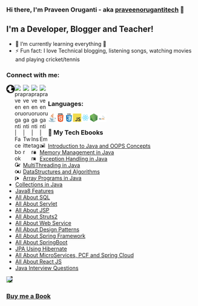 
### Hi there, I'm Praveen Oruganti - aka [praveenorugantitech][website] 👋

## I'm a Developer, Blogger and Teacher!
- 🌱 I’m currently learning everything 🤣
- ⚡ Fun fact: I love Technical blogging, listening songs, watching movies and playing cricket/tennis


### Connect with me:

[<img align="left" alt="praveenorugantitech.blogspot.com" width="22px" src="https://raw.githubusercontent.com/iconic/open-iconic/master/svg/globe.svg" />][website]
[<img align="left" alt="praveenoruganti | Facebook Group" width="22px" src="https://cdn.jsdelivr.net/npm/simple-icons@v3/icons/facebook.svg" />][facebookgroup]
[<img align="left" alt="praveenoruganti | Twitter" width="22px" src="https://cdn.jsdelivr.net/npm/simple-icons@v3/icons/twitter.svg" />][twitter]
[<img align="left" alt="praveenoruganti | Instagram" width="22px" src="https://cdn.jsdelivr.net/npm/simple-icons@v3/icons/instagram.svg" />][instagram]
[<img align="left" alt="praveenoruganti | Email" width="22px" src="https://cdn.jsdelivr.net/npm/simple-icons@v3/icons/gmail.svg" />][email]

<br/>

### Languages:

[<img align="left" alt="JAVA" width="22px" src="https://raw.githubusercontent.com/github/explore/80688e429a7d4ef2fca1e82350fe8e3517d3494d/topics/java/java.png" />][website]
[<img align="left" alt="HTML5" width="22px" src="https://raw.githubusercontent.com/github/explore/80688e429a7d4ef2fca1e82350fe8e3517d3494d/topics/html/html.png" />][website]
[<img align="left" alt="CSS3" width="22px" src="https://raw.githubusercontent.com/github/explore/80688e429a7d4ef2fca1e82350fe8e3517d3494d/topics/css/css.png" />][website]
[<img align="left" alt="JavaScript" width="22px" src="https://raw.githubusercontent.com/github/explore/80688e429a7d4ef2fca1e82350fe8e3517d3494d/topics/javascript/javascript.png" />][website]
[<img align="left" alt="React" width="22px" src="https://raw.githubusercontent.com/github/explore/80688e429a7d4ef2fca1e82350fe8e3517d3494d/topics/react/react.png" />][website]
[<img align="left" alt="Node.js" width="22px" src="https://raw.githubusercontent.com/github/explore/80688e429a7d4ef2fca1e82350fe8e3517d3494d/topics/nodejs/nodejs.png" />][website]
[<img align="left" alt="MySQL" width="22px" src="https://raw.githubusercontent.com/github/explore/80688e429a7d4ef2fca1e82350fe8e3517d3494d/topics/mysql/mysql.png" />][website]

<br/>

### 📕 My Tech Ebooks
- [Introduction to Java and OOPS Concepts](https://github.com/praveenorugantitech/praveenorugantitech-ebooks/raw/master/Praveen%20Oruganti_%20Java%20Introduction_OOPS%20Concepts.pdf)
- [Memory Management in Java](https://github.com/praveenorugantitech/praveenorugantitech-ebooks/raw/master/Praveen%20Oruganti_%20Java%20Memory%20Management.pdf)
- [Exception Handling in Java](https://github.com/praveenorugantitech/praveenorugantitech-ebooks/raw/master/Praveen%20Oruganti_Java%20Exception%20Handling.pdf)
- [MultiThreading in Java](https://github.com/praveenorugantitech/praveenorugantitech-ebooks/raw/master/Praveen%20Oruganti_Java%20MultiThreading.pdf)
- [DataStructures and Algorithms](https://github.com/praveenorugantitech/praveenorugantitech-ebooks/raw/master/Praveen%20Oruganti_DataStructures_Algorithms.pdf)
- [Array Programs in Java](https://github.com/praveenorugantitech/praveenorugantitech-ebooks/raw/master/Praveen%20Oruganti_Java%20Array%20Programs.pdf)
- [Collections in Java](https://github.com/praveenorugantitech/praveenorugantitech-ebooks/raw/master/Praveen%20Oruganti_Java%20Collections.pdf)
- [Java8 Features](https://github.com/praveenorugantitech/praveenorugantitech-ebooks/raw/master/Praveen%20Oruganti_Java8%20Features.pdf)
- [All About SQL](https://github.com/praveenorugantitech/praveenorugantitech-ebooks/raw/master/Praveen%20Oruganti_SQL.pdf)
- [All About Servlet](https://github.com/praveenorugantitech/praveenorugantitech-ebooks/raw/master/Praveen%20Oruganti_Servlet.pdf)
- [All About JSP](https://github.com/praveenorugantitech/praveenorugantitech-ebooks/raw/master/Praveen%20Oruganti_JSP.pdf)
- [All About Struts2](https://github.com/praveenorugantitech/praveenorugantitech-ebooks/raw/master/Praveen%20Oruganti_Struts2.pdf)
- [All About Web Service](https://github.com/praveenorugantitech/praveenorugantitech-ebooks/raw/master/Praveen%20Oruganti_Web%20Service.pdf)
- [All About Design Patterns](https://github.com/praveenorugantitech/praveenorugantitech-ebooks/raw/master/Praveen%20Oruganti_Design%20Patterns.pdf)
- [All About Spring Framework](https://github.com/praveenorugantitech/praveenorugantitech-ebooks/raw/master/Praveen%20Oruganti_Spring%20Framework.pdf)
- [All About SpringBoot](https://github.com/praveenorugantitech/praveenorugantitech-ebooks/raw/master/Praveen%20Oruganti_SpringBoot.pdf)
- [JPA Using Hibernate](https://github.com/praveenorugantitech/praveenorugantitech-ebooks/raw/master/Praveen%20Oruganti_JPAUsingHibernate.pdf)
- [All About MicroServices, PCF and Spring Cloud](https://github.com/praveenorugantitech/praveenorugantitech-ebooks/raw/master/Praveen%20Oruganti_MicroServices_PCF_Spring%20Cloud.pdf)
- [All About React JS](https://github.com/praveenorugantitech/praveenorugantitech-ebooks/raw/master/Praveen%20Oruganti_React%20JS.pdf)
- [Java Interview Questions](https://github.com/praveenorugantitech/praveenorugantitech-ebooks/raw/master/Praveen%20Oruganti_%20Java%20Interview%20Questions.pdf)


[website]: https://praveenorugantitech.blogspot.com
[twitter]: https://mobile.twitter.com/praveenoruganti
[facebookgroup]: https://www.facebook.com/groups/praveenorugantitech
[instagram]: https://instagram.com/praveenorugantitech
[email]: mailto:praveenorugantitech@gmail.com

<p>
<img style= 'background:black;' width="500px" src="https://github-readme-stats.vercel.app/api/top-langs/?username=praveenorugantitech&layout=compact&bg_color=151515&text_color=0ee8e1&title_color=ff00f7">
</p>

### [Buy me a Book](https://bit.ly/388sUbE)